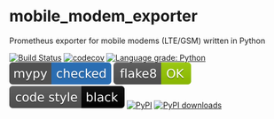 # mobile_modem_exporter
Prometheus exporter for mobile modems (LTE/GSM) written in Python

[![Build Status](https://api.travis-ci.com/tykling/mobile_modem_exporter.svg?branch=main)](https://travis-ci.com/github/tykling/mobile_modem_exporter)
[![codecov](https://codecov.io/gh/tykling/mobile_modem_exporter/branch/master/graph/badge.svg)](https://codecov.io/gh/tykling/mobile_modem_exporter)
[![Language grade: Python](https://img.shields.io/lgtm/grade/python/g/tykling/mobile_modem_exporter.svg?logo=lgtm&logoWidth=18)](https://lgtm.com/projects/g/tykling/mobile_modem_exporter/context:python)
[![Checked with mypy](docs/badges/mypy_badge.svg)](http://mypy-lang.org/)
[![Checked with flake8](docs/badges/flake8-OK-green.svg)](http://flake8.pycqa.org/en/latest/)
[![Codestyle black](docs/badges/black.svg)](https://github.com/psf/black/)
[![PyPI](https://img.shields.io/pypi/v/mobile_modem_exporter.svg)](https://pypi.org/project/mobile_modem_exporter/)
[![PyPI downloads](https://img.shields.io/pypi/dm/mobile_modem_exporter.svg)](https://pypi.org/project/mobile_modem_exporter/)
